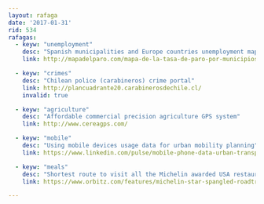 ```yaml
---
layout: rafaga
date: '2017-01-31'
rid: 534
rafagas:
  - keyw: "unemployment"
    desc: "Spanish municipalities and Europe countries unemployment maps"
    link: http://mapadelparo.com/mapa-de-la-tasa-de-paro-por-municipios-en-espana/

  - keyw: "crimes"
    desc: "Chilean police (carabineros) crime portal"
    link: http://plancuadrante20.carabinerosdechile.cl/
    invalid: true

  - keyw: "agriculture"
    desc: "Affordable commercial precision agriculture GPS system"
    link: http://www.cereagps.com/

  - keyw: "mobile"
    desc: "Using mobile devices usage data for urban mobility planning"
    link: https://www.linkedin.com/pulse/mobile-phone-data-urban-transportation-planning-meead-saberi?trk=hp-feed-article-title-like

  - keyw: "meals"
    desc: "Shortest route to visit all the Michelin awarded USA restaurants"
    link: https://www.orbitz.com/features/michelin-star-spangled-roadtrips/

---
```


